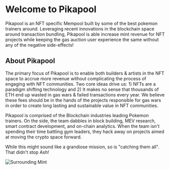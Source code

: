 
# Welcome to Pikapool
Pikapool is an NFT specific Mempool built by some of the best pokemon trainers around. Leveraging recent innovations in the blockchain space around transaction bundling, Pikapool is able increase mint revenue for NFT projects while keeping the gas auction user experience the same without any of the negative side-effects!

## About Pikapool
The primary focus of Pikapool is to enable both builders & artists in the NFT space to accrue more revenue without complicating the process of engaging with NFT communities. Two core ideas drive us: 1) NFTs are a paradigm shifting technology and 2) It makes no sense that thousands of ETH end up wasted in gas wars & failed transactions every year. We believe these fees should be in the hands of the projects responsible for gas wars in order to create long lasting and sustainable value in NFT communities.

Pikapool is comprised of the Blockchain industries leading Pokemon trainers. On the side, the team dabbles in block building, MEV research, smart contract development, and on-chain analytics. When the team isn't spending their time battling gym leaders, they hack away on projects aimed at moving the crypto space forward.

While this might sound like a grandiose mission, so is "catching them all". That didn't stop Ash!

![Surrounding Mint](/img/pikapool.png)